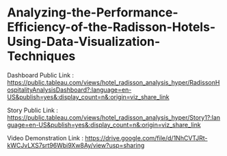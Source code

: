 # Analyzing-the-Performance-Efficiency-of-the-Radisson-Hotels-Using-Data-Visualization-Techniques

Dashboard Public Link : https://public.tableau.com/views/hotel_radisson_analysis_hyper/RadissonHospitalityAnalysisDashboard?:language=en-US&publish=yes&:display_count=n&:origin=viz_share_link

Story Public Link : https://public.tableau.com/views/hotel_radisson_analysis_hyper/Story1?:language=en-US&publish=yes&:display_count=n&:origin=viz_share_link

Video Demonstration Link : https://drive.google.com/file/d/1NhCVTJRt-kWCJvLXS7srt96Wbi9Xw8Ay/view?usp=sharing
